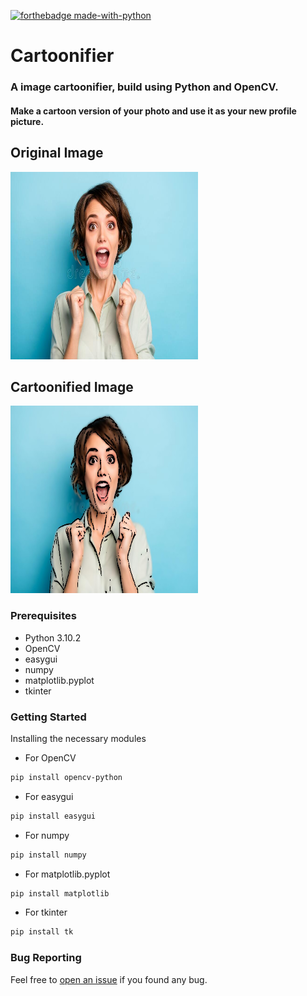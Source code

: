 [![forthebadge made-with-python](http://ForTheBadge.com/images/badges/made-with-python.svg)](https://www.python.org/)
# Cartoonifier

### A image cartoonifier, build using Python and OpenCV.
#### Make a cartoon version of your photo and use it as your new profile picture.
 <h2>Original Image</h2>
 <img src="https://github.com/harshitasao/Cartoonifier/blob/master/image.jpg" alt="Before" height="300" width="300"/>
 <h2> Cartoonified Image</h2>
 <img src="https://github.com/harshitasao/Cartoonifier/blob/master/image_cartoonified.jpg" alt="Before" height="300"  width="300"/>
 
 ### Prerequisites
 - Python 3.10.2
 - OpenCV
 - easygui
 - numpy
 - matplotlib.pyplot
 - tkinter
 
 
 ### Getting Started
 
  Installing the necessary modules
  - For OpenCV
  
  ```html
pip install opencv-python
```

  - For easygui
  
  ```html
pip install easygui
```
  - For numpy
  
  ```html
pip install numpy
```
  - For matplotlib.pyplot
  
  ```html
pip install matplotlib
```
  - For tkinter
  
  ```html
pip install tk
```

 ### Bug Reporting 
  Feel free to [open an issue](https://github.com/harshitasao/Cartoonifier/issues) if you found any bug.
